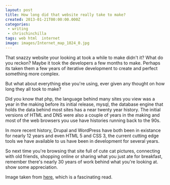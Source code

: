 ```yaml
---
layout: post
title: How long did that website really take to make?
created: 2013-01-21T00:00:00.000Z
categories:
 - writing
 - chrischinchilla
tags: web html  internet
image: images/Internet_map_1024_0.jpg
---
```


That snazzy website your looking at took a while to make didn't it? What do you reckon? Maybe it took the developers a few months to make. Perhaps its taken them a few years of iterative development to create and perfect something more complex.

But what about everything else you're using, ever given any thought on how long they all took to make?

Did you know that php, the language behind many sites you view was a year in the making before its initial release, mysql, the database engine that holds the data behind most sites has a near twenty year history. The initial versions of HTML and DNS were also a couple of years in the making and most of the web browsers you use have histories running back to the 90s.

In more recent history, Drupal and WordPress have both been in existance for nearly 12 years and even HTML 5 and CSS 3, the current cutting edge tools we have available to us have been in development for several years.

So next time you're browsing that site full of cute cat pictures, connecting with old friends, shopping online or sharing what you just ate for breakfast, remember there's nearly 30 years of work behind what you're looking at. show some appreciation.

Image taken from <a href="https://en.wikipedia.org/wiki/History_of_the_Internet" target="_blank">here</a>, which is a fascinating read.

